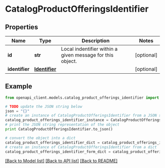# CatalogProductOfferingsIdentifier


## Properties
Name | Type | Description | Notes
------------ | ------------- | ------------- | -------------
**id** | **str** | Local indentifier within a given message for this object. | [optional] 
**identifier** | [**Identifier**](Identifier.md) |  | [optional] 

## Example

```python
from openapi_client.models.catalog_product_offerings_identifier import CatalogProductOfferingsIdentifier

# TODO update the JSON string below
json = "{}"
# create an instance of CatalogProductOfferingsIdentifier from a JSON string
catalog_product_offerings_identifier_instance = CatalogProductOfferingsIdentifier.from_json(json)
# print the JSON string representation of the object
print CatalogProductOfferingsIdentifier.to_json()

# convert the object into a dict
catalog_product_offerings_identifier_dict = catalog_product_offerings_identifier_instance.to_dict()
# create an instance of CatalogProductOfferingsIdentifier from a dict
catalog_product_offerings_identifier_form_dict = catalog_product_offerings_identifier.from_dict(catalog_product_offerings_identifier_dict)
```
[[Back to Model list]](../README.md#documentation-for-models) [[Back to API list]](../README.md#documentation-for-api-endpoints) [[Back to README]](../README.md)


